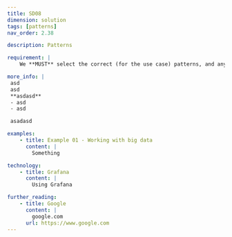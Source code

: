 ```yaml
---
title: SD08
dimension: solution
tags: [patterns]
nav_order: 2.38

description: Patterns

requirement: |
    We **MUST** select the correct (for the use case) patterns, and any trade-offs justified and agreed.   

more_info: |
 asd
 asd
 **asdasd**
 - asd 
 - asd

 asadasd

examples: 
    - title: Example 01 - Working with big data
      content: |
        Something

technology:
    - title: Grafana
      content: |
        Using Grafana

further_reading:
    - title: Google
      content: |
        google.com
      url: https://www.google.com
---
```

